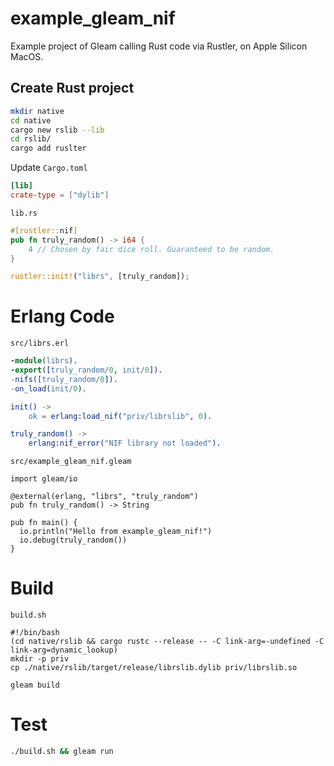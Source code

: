# example_gleam_nif

Example project of Gleam calling Rust code via Rustler, on Apple Silicon MacOS.

## Create Rust project
```sh
mkdir native
cd native
cargo new rslib --lib
cd rslib/
cargo add ruslter
```

Update `Cargo.toml`

```toml
[lib]
crate-type = ["dylib"]
```

`lib.rs`

```rust
#[rustler::nif]
pub fn truly_random() -> i64 {
    4 // Chosen by fair dice roll. Guaranteed to be random.
}

rustler::init!("librs", [truly_random]);
```

# Erlang Code
`src/librs.erl`

```erlang
-module(librs).
-export([truly_random/0, init/0]).
-nifs([truly_random/0]).
-on_load(init/0).

init() ->
    ok = erlang:load_nif("priv/librslib", 0).

truly_random() ->
    erlang:nif_error("NIF library not loaded").
```

`src/example_gleam_nif.gleam`

```Gleam
import gleam/io

@external(erlang, "librs", "truly_random")
pub fn truly_random() -> String

pub fn main() {
  io.println("Hello from example_gleam_nif!")
  io.debug(truly_random())
}
```

# Build

`build.sh`

```shell
#!/bin/bash
(cd native/rslib && cargo rustc --release -- -C link-arg=-undefined -C link-arg=dynamic_lookup)
mkdir -p priv
cp ./native/rslib/target/release/librslib.dylib priv/librslib.so

gleam build
```

# Test
```sh
./build.sh && gleam run
```
